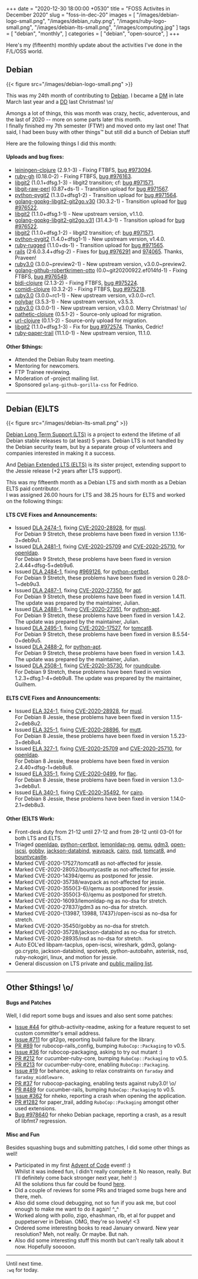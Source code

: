 +++
date = "2020-12-30 18:00:00 +0530"
title = "FOSS Activites in December 2020"
slug = "foss-in-dec-20"
images = [
    "/images/debian-logo-small.png",
    "/images/debian_ruby.png",
    "/images/ruby-logo-small.png",
    "/images/debian-lts-small.png",
    "/images/computing.jpg"
]
tags = [
    "debian",
    "monthly",
]
categories = [
    "debian",
    "open-source",
]
+++

Here's my (fifteenth) monthly update about the activities I've done in the F/L/OSS world.

## Debian
{{< figure src="/images/debian-logo-small.png" >}}

This was my 24th month of contributing to [Debian](https://www.debian.org/).
I became a [DM](https://wiki.debian.org/DebianMaintainer) in late March last year and a [DD](https://wiki.debian.org/DebianDeveloper) last Christmas! \o/

Amongs a lot of things, this was month was crazy, hectic, adventerous, and the last of 2020 -- more on some parts later this month.  
I finally finished my 7th semester (FTW!) and moved onto my last one! That said, I had been busy with other things™ but still did a bunch of Debian stuff

Here are the following things I did this month:

#### Uploads and bug fixes:

- [leiningen-clojure](https://tracker.debian.org/pkg/leiningen-clojure) (2.9.1-3) - Fixing FTBFS, [bug #973094](https://bugs.debian.org/973094).
- [ruby-gh](https://tracker.debian.org/pkg/ruby-gh) (0.18.0-2) - Fixing FTBFS, [bug #976163](https://bugs.debian.org/976163).
- [libgit2](https://tracker.debian.org/pkg/libgit2) (1.0.1+dfsg.1-3) - libgit2 transition; cf: [bug #971571](https://bugs.debian.org/971571).
- [libgit-raw-perl](https://tracker.debian.org/pkg/libgit-raw-perl) (0.87+ds-1) - Transition upload for [bug #971567](https://bugs.debian.org/971567).
- [python-pygit2](https://tracker.debian.org/pkg/python-pygit2) (1.3.0+dfsg1-2) - Transition upload for [bug #971564](https://bugs.debian.org/971564).
- [golang-gopkg-libgit2-git2go.v30](https://tracker.debian.org/pkg/golang-gopkg-libgit2-git2go.v30) (30.3.2-1) - Transition upload for [bug #976522](https://bugs.debian.org/976522).
- [libgit2](https://tracker.debian.org/pkg/libgit2) (1.1.0+dfsg.1-1) - New upstream version, v1.1.0.
- [golang-gopkg-libgit2-git2go.v31](https://tracker.debian.org/pkg/golang-gopkg-libgit2-git2go.v31) (31.4.3-1) - Transition upload for [bug #976522](https://bugs.debian.org/976522).
- [libgit2](https://tracker.debian.org/pkg/libgit2) (1.1.0+dfsg.1-2) - libgit2 transition; cf: [bug #971571](https://bugs.debian.org/971571).
- [python-pygit2](https://tracker.debian.org/pkg/python-pygit2) (1.4.0+dfsg1-1) - New upstream version, v1.4.0.
- [ruby-rugged](https://tracker.debian.org/pkg/ruby-rugged) (1.1.0+ds-1) - Transition upload for [bug #971565](https://bugs.debian.org/971565).
- [rails](https://tracker.debian.org/pkg/rails) (2:6.0.3.4+dfsg-2) - Fixes for [bug #976291](https://bugs.debian.org/976291) and [974065](https://bugs.debian.org/974065). Thanks, Praveen!
- [ruby3.0](https://tracker.debian.org/pkg/ruby3.0) (3.0.0~preview2-1) - New upstream version, v3.0.0~preview2.
- [golang-github-robertkrimen-otto](https://tracker.debian.org/pkg/golang-github-robertkrimen-otto) (0.0~git20200922.ef014fd-1) - Fixing FTBFS, [bug #976549](https://bugs.debian.org/976549).
- [bidi-clojure](https://tracker.debian.org/pkg/bidi-clojure) (2.1.3-2) - Fixing FTBFS, [bug #975224](https://bugs.debian.org/975224).
- [comidi-clojure](https://tracker.debian.org/pkg/comidi-clojure) (0.3.2-2) - Fixing FTBFS, [bug #975218](https://bugs.debian.org/975218).
- [ruby3.0](https://tracker.debian.org/pkg/ruby3.0) (3.0.0~rc1-1) - New upstream version, v3.0.0~rc1.
- [polybar](https://tracker.debian.org/pkg/polybar) (3.5.3-1) - New upstream version, v3.5.3.
- [ruby3.0](https://tracker.debian.org/pkg/ruby3.0) (3.0.0-1) - New upstream version, v3.0.0. Merry Christmas! \o/
- [pathetic-clojure](https://tracker.debian.org/pkg/pathetic-clojure) (0.5.1-2) - Source-only upload for migration.
- [url-clojure](https://tracker.debian.org/pkg/url-clojure) (0.1.1-2) - Source-only upload for migration.
- [libgit2](https://tracker.debian.org/pkg/libgit2) (1.1.0+dfsg.1-3) - Fix for [bug #972574](https://bugs.debian.org/972574). Thanks, Cedric!
- [ruby-paper-trail](https://tracker.debian.org/pkg/ruby-paper-trail) (11.1.0-1) - New upstream version, 11.1.0.

#### Other $things:

- Attended the Debian Ruby team meeting.
- Mentoring for newcomers.
- FTP Trainee reviewing.
- Moderation of -project mailing list.
- Sponsored `golang-github-gorilla-css` for Fedrico.

---

## Debian (E)LTS
{{< figure src="/images/debian-lts-small.png" >}}

[Debian Long Term Support (LTS)](https://www.freexian.com/en/services/debian-lts.html) is a project to extend the lifetime of all Debian stable releases to (at least) 5 years. Debian LTS is not handled by the Debian security team, but by a separate group of volunteers and companies interested in making it a success.  

And [Debian Extended LTS (ELTS)](https://deb.freexian.com/extended-lts) is its sister project, extending support to the Jessie release (+2 years after LTS support).

This was my fifteenth month as a Debian LTS and sixth month as a Debian ELTS paid contributor.  
I was assigned 26.00 hours for LTS and 38.25 hours for ELTS and worked on the following things:  

#### LTS CVE Fixes and Announcements:

- Issued [DLA 2474-1](https://lists.debian.org/debian-lts-announce/2020/11/msg00050.html), fixing [CVE-2020-28928](https://security-tracker.debian.org/tracker/CVE-2020-28928), for [musl](https://tracker.debian.org/pkg/musl).  
  For Debian 9 Stretch, these problems have been fixed in version 1.1.16-3+deb9u1.
- Issued [DLA 2481-1](https://lists.debian.org/debian-lts-announce/2020/12/msg00008.html), fixing [CVE-2020-25709](https://security-tracker.debian.org/tracker/CVE-2020-25709) and [CVE-2020-25710](https://security-tracker.debian.org/tracker/CVE-2020-25710), for [openldap](https://tracker.debian.org/pkg/openldap).  
  For Debian 9 Stretch, these problems have been fixed in version 2.4.44+dfsg-5+deb9u6.
- Issued [DLA 2484-1](https://lists.debian.org/debian-lts-announce/2020/12/msg00010.html), fixing [#969126](https://bugs.debian.org/969126), for [python-certbot](https://tracker.debian.org/pkg/python-certbot).  
  For Debian 9 Stretch, these problems have been fixed in version 0.28.0-1~deb9u3.
- Issued [DLA 2487-1](https://lists.debian.org/debian-lts-announce/2020/12/msg00013.html), fixing [CVE-2020-27350](https://security-tracker.debian.org/tracker/CVE-2020-27350), for [apt](https://tracker.debian.org/pkg/apt).  
  For Debian 9 Stretch, these problems have been fixed in version 1.4.11. The update was prepared by the maintainer, Julian.
- Issued [DLA 2488-1](https://lists.debian.org/debian-lts-announce/2020/12/msg00014.html), fixing [CVE-2020-27351](https://security-tracker.debian.org/tracker/CVE-2020-27351), for [python-apt](https://tracker.debian.org/pkg/python-apt).  
  For Debian 9 Stretch, these problems have been fixed in version 1.4.2. The update was prepared by the maintainer, Julian.
- Issued [DLA 2495-1](https://lists.debian.org/debian-lts-announce/2020/12/msg00022.html), fixing [CVE-2020-17527](https://security-tracker.debian.org/tracker/CVE-2020-17527), for [tomcat8](https://tracker.debian.org/pkg/tomcat8).  
  For Debian 9 Stretch, these problems have been fixed in version 8.5.54-0+deb9u5.
- Issued [DLA 2488-2](https://lists.debian.org/debian-lts-announce/2020/12/msg00037.html), for [python-apt](https://tracker.debian.org/pkg/python-apt).  
  For Debian 9 Stretch, these problems have been fixed in version 1.4.3. The update was prepared by the maintainer, Julian.
- Issued [DLA 2508-1](https://lists.debian.org/debian-lts-announce/2020/12/msg00038.html), fixing [CVE-2020-35730](https://security-tracker.debian.org/tracker/CVE-2020-35730), for [roundcube](https://tracker.debian.org/pkg/roundcube).  
  For Debian 9 Stretch, these problems have been fixed in version 1.2.3+dfsg.1-4+deb9u8. The update was prepared by the maintainer, Guilhem.

#### ELTS CVE Fixes and Announcements:

- Issued [ELA 324-1](https://deb.freexian.com/extended-lts/updates/ela-324-1-musl/), fixing [CVE-2020-28928](https://security-tracker.debian.org/tracker/CVE-2020-28928), for [musl](https://tracker.debian.org/pkg/musl).  
  For Debian 8 Jessie, these problems have been fixed in version 1.1.5-2+deb8u2.
- Issued [ELA 325-1](https://deb.freexian.com/extended-lts/updates/ela-325-1-mutt/), fixing [CVE-2020-28896](https://security-tracker.debian.org/tracker/CVE-2020-28896), for [mutt](https://tracker.debian.org/pkg/mutt).  
  For Debian 8 Jessie, these problems have been fixed in version 1.5.23-3+deb8u4.
- Issued [ELA 327-1](https://deb.freexian.com/extended-lts/updates/ela-327-1-openldap/), fixing [CVE-2020-25709](https://security-tracker.debian.org/tracker/CVE-2020-25709) and [CVE-2020-25710](https://security-tracker.debian.org/tracker/CVE-2020-25710), for [openldap](https://tracker.debian.org/pkg/openldap).  
  For Debian 8 Jessie, these problems have been fixed in version 2.4.40+dfsg-1+deb8u8.
- Issued [ELA 335-1](https://deb.freexian.com/extended-lts/updates/ela-335-1-flac/), fixing [CVE-2020-0499](https://security-tracker.debian.org/tracker/CVE-2020-0499), for [flac](https://tracker.debian.org/pkg/flac).  
  For Debian 8 Jessie, these problems have been fixed in version 1.3.0-3+deb8u1.
- Issued [ELA 340-1](https://deb.freexian.com/extended-lts/updates/ela-340-1-cairo/), fixing [CVE-2020-35492](https://security-tracker.debian.org/tracker/CVE-2020-35492), for [cairo](https://tracker.debian.org/pkg/cairo).  
  For Debian 8 Jessie, these problems have been fixed in version 1.14.0-2.1+deb8u3.

#### Other (E)LTS Work:

- Front-desk duty from 21-12 until 27-12 and from 28-12 until 03-01 for both LTS and ELTS.
- Triaged [openldap](https://tracker.debian.org/pkg/openldap),
[python-certbot](https://tracker.debian.org/pkg/python-certbot),
[lemonldap-ng](https://tracker.debian.org/pkg/lemonldap-ng),
[qemu](https://tracker.debian.org/pkg/qemu),
[gdm3](https://tracker.debian.org/pkg/gdm3),
[open-iscsi](https://tracker.debian.org/pkg/open-iscsi),
[gobby](https://tracker.debian.org/pkg/gobby),
[jackson-databind](https://tracker.debian.org/pkg/jackson-databind),
[wavpack](https://tracker.debian.org/pkg/wavpack),
[cairo](https://tracker.debian.org/pkg/cairo),
[nsd](https://tracker.debian.org/pkg/nsd),
[tomcat8](https://tracker.debian.org/pkg/tomcat8), and
[bountycastle](https://tracker.debian.org/pkg/bountycastle).
- Marked CVE-2020-17527/tomcat8 as not-affected for jessie.
- Marked CVE-2020-28052/bountycastle as not-affected for jessie.
- Marked CVE-2020-14394/qemu as postponed for jessie.
- Marked CVE-2020-35738/wavpack as not-affected for jessie.
- Marked CVE-2020-3550{3-6}/qemu as postponed for jessie.
- Marked CVE-2020-3550{3-6}/qemu as postponed for stretch.
- Marked CVE-2020-16093/lemonldap-ng as no-dsa for stretch.
- Marked CVE-2020-27837/gdm3 as no-dsa for stretch.
- Marked CVE-2020-{13987, 13988, 17437}/open-iscsi as no-dsa for stretch.
- Marked CVE-2020-35450/gobby as no-dsa for stretch.
- Marked CVE-2020-35728/jackson-databind as no-dsa for stretch.
- Marked CVE-2020-28935/nsd as no-dsa for stretch.
- Auto EOL'ed libpam-tacplus, open-iscsi, wireshark, gdm3, golang-go.crypto, jackson-databind, spotweb, python-autobahn, asterisk, nsd, ruby-nokogiri, linux, and motion for jessie.
- General discussion on LTS private and [public mailing list](https://lists.debian.org/debian-lts/2020/12/threads.html).

---

## Other $things! \o/

#### Bugs and Patches

Well, I did report some bugs and issues and also sent some patches:

- [Issue #44](https://github.com/jamesgeorge007/github-activity-readme/issues/44) for github-activity-readme, asking for a feature request to set custom committer's email address.
- [Issue #711](https://github.com/libgit2/git2go/issues/711) for git2go, reporting build failure for the library.
- [PR #89](https://github.com/toshimaru/rubocop-rails_config/pull/89) for rubocop-rails_config, bumping `RuboCop::Packaging` to v0.5.
- [Issue #36](https://github.com/utkarsh2102/rubocop-packaging/issues/36) for rubocop-packaging, asking to try out mutant :)
- [PR #212](https://github.com/cucumber/cucumber-ruby-core/pull/212) for cucumber-ruby-core, bumping `RuboCop::Packaging` to v0.5.
- [PR #213](https://github.com/cucumber/cucumber-ruby-core/pull/213) for cucumber-ruby-core, enabling `RuboCop::Packaging`.
- [Issue #19](https://github.com/amedrz/behance/issues/19) for behance, asking to relax constraints on `faraday` and `faraday_middleware`.
- [PR #37](https://github.com/utkarsh2102/rubocop-packaging/pull/37) for rubocop-packaging, enabling tests against ruby3.0! \o/
- [PR #489](https://github.com/cucumber/cucumber-rails/pull/489) for cucumber-rails, bumping `RuboCop::Packaging` to v0.5.
- [Issue #362](https://github.com/Nheko-Reborn/nheko/issues/362) for nheko, reporting a crash when opening the application.
- [PR #1282](https://github.com/paper-trail-gem/paper_trail/pull/1282) for paper_trail, adding `RuboCop::Packaging` amongst other used extensions.
- [Bug #978640](https://bugs.debian.org/978640) for nheko Debian package, reporting a crash, as a result of libfmt7 regression.

#### Misc and Fun

Besides squashing bugs and submitting patches, I did some other things as well!

- Participated in my first [Advent of Code](https://adventofcode.com/) event! :)  
  Whilst it was indeed fun, I didn't really complete it. No reason, really. But I'll definitely come back stronger next year, heh! :)  
  All the solutions thus far could be found [here](https://github.com/utkarsh2102/AdventOfCode/).
- Did a couple of reviews for some PRs and triaged some bugs here and there, meh.
- Also did some cloud debugging, not so fun if you ask me, but cool enough to make me want to do it again! ^_^
- Worked along with pollo, zigo, ehashman, rlb, et al for puppet and puppetserver in Debian. OMG, they're so lovely! <3
- Ordered some interesting books to read January onward. New year resolution? Meh, not really. Or maybe. But nah.
- Also did some interesting stuff this month but can't really talk about it now. Hopefully sooooon.

---

Until next time.  
`:wq` for today.
